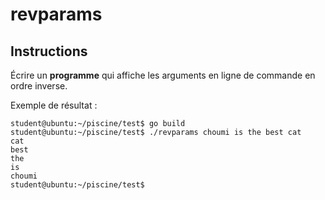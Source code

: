 # revparams

## Instructions

Écrire un **programme** qui affiche les arguments en ligne de commande en ordre inverse.

Exemple de résultat :

```console
student@ubuntu:~/piscine/test$ go build
student@ubuntu:~/piscine/test$ ./revparams choumi is the best cat
cat
best
the
is
choumi
student@ubuntu:~/piscine/test$
```
